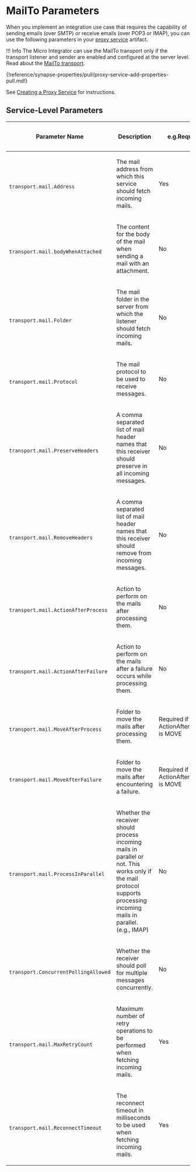 # MailTo Parameters

When you implement an integration use case that requires the capability of sending emails (over SMTP) or receive emails (over POP3 or IMAP), you can use the following parameters in your [proxy service]({{base_path}}/develop/creating-artifacts/creating-a-proxy-service) artifact.

!!! Info
    The Micro Integrator can use the MailTo transport only if the transport listener and sender are enabled and configured at the server level. Read about the [MailTo transport]({{base_path}}/install-and-setup/transport-configurations/configuring-transports/#configuring-the-mailto-transport).

{!reference/synapse-properties/pull/proxy-service-add-properties-pull.md!}

See [Creating a Proxy Service]({{base_path}}/develop/creating-artifacts/creating-a-proxy-service) for instructions.

## Service-Level Parameters

<table>
   <thead>
      <tr class="header">
         <th>
            <p>Parameter Name</p>
         </th>
         <th>
            <p>Description</p>
         </th>
         <th>
            <p>e.g.Required</p>
         </th>
         <th>
            <p>Possible Values</p>
         </th>
         <th>
            <p>Default Value</p>
         </th>
      </tr>
   </thead>
   <tbody>
      <tr class="odd">
         <td>
            <p><code>              transport.mail.Address             </code></p>
         </td>
         <td>
            <p>The mail address from which this service should fetch incoming mails.</p>
         </td>
         <td>
            <p>Yes</p>
         </td>
         <td>
            <p>A valid e-mail address</p>
         </td>
         <td><br /></td>
      </tr>
      <tr class="even">
         <td><code>             transport.mail.bodyWhenAttached            </code></td>
         <td>
            <p>The content for the body of the mail when sending a mail with an attachment.</p>
         </td>
         <td>No</td>
         <td>The text you want to appear in the mail body</td>
         <td><br /></td>
      </tr>
      <tr class="odd">
         <td>
            <p><code>              transport.mail.Folder             </code></p>
         </td>
         <td>
            <p>The mail folder in the server from which the listener should fetch incoming mails.</p>
         </td>
         <td>
            <p>No</p>
         </td>
         <td>
            <p>A valid mail folder name (e.g., inbox)</p>
         </td>
         <td>
            <p>inbox folder if that is available or else the root folder</p>
         </td>
      </tr>
      <tr class="even">
         <td>
            <p><code>              transport.mail.Protocol             </code></p>
         </td>
         <td>
            <p>The mail protocol to be used to receive messages.</p>
         </td>
         <td>
            <p>No</p>
         </td>
         <td>
            <p><em>pop3, imap</em></p>
         </td>
         <td>
            <p>imap</p>
         </td>
      </tr>
      <tr class="odd">
         <td>
            <p><code>              transport.mail.PreserveHeaders             </code></p>
         </td>
         <td>
            <p>A comma separated list of mail header names that this receiver should preserve in all incoming messages.</p>
         </td>
         <td>
            <p>No</p>
         </td>
         <td>
            <p>A comma separated list</p>
         </td>
         <td><br /></td>
      </tr>
      <tr class="even">
         <td>
            <p><code>              transport.mail.RemoveHeaders             </code></p>
         </td>
         <td>
            <p>A comma separated list of mail header names that this receiver should remove from incoming messages.</p>
         </td>
         <td>
            <p>No</p>
         </td>
         <td>
            <p>A comma separated list</p>
         </td>
         <td><br /></td>
      </tr>
      <tr class="odd">
         <td>
            <p><code>              transport.mail.ActionAfterProcess             </code></p>
         </td>
         <td>
            <p>Action to perform on the mails after processing them.</p>
         </td>
         <td>
            <p>No</p>
         </td>
         <td>
            <p><em>MOVE, DELETE</em></p>
         </td>
         <td>
            <p>DELETE</p>
         </td>
      </tr>
      <tr class="even">
         <td>
            <p><code>              transport.mail.ActionAfterFailure             </code></p>
         </td>
         <td>
            <p>Action to perform on the mails after a failure occurs while processing them.</p>
         </td>
         <td>
            <p>No</p>
         </td>
         <td>
            <p><em>MOVE, DELETE</em></p>
         </td>
         <td>
            <p>DELETE</p>
         </td>
      </tr>
      <tr class="odd">
         <td>
            <p><code>              transport.mail.MoveAfterProcess             </code></p>
         </td>
         <td>
            <p>Folder to move the mails after processing them.</p>
         </td>
         <td>
            <p>Required if ActionAfterProcess is MOVE</p>
         </td>
         <td>
            <p>A valid mail folder name</p>
         </td>
         <td><br /></td>
      </tr>
      <tr class="even">
         <td>
            <p><code>              transport.mail.MoveAfterFailure             </code></p>
         </td>
         <td>
            <p>Folder to move the mails after encountering a failure.</p>
         </td>
         <td>
            <p>Required if ActionAfterFailure is MOVE</p>
         </td>
         <td>
            <p>A valid mail folder name</p>
         </td>
         <td><br /></td>
      </tr>
      <tr class="odd">
         <td>
            <p><code>              transport.mail.ProcessInParallel             </code></p>
         </td>
         <td>
            <p>Whether the receiver should process incoming mails in parallel or not. This works only if the mail protocol supports processing incoming mails in parallel. (e.g., IMAP)</p>
         </td>
         <td>
            <p>No</p>
         </td>
         <td>
            <p><em>true, false</em></p>
         </td>
         <td>
            <p>false</p>
         </td>
      </tr>
      <tr class="even">
         <td>
            <p><code>              transport.ConcurrentPollingAllowed             </code></p>
         </td>
         <td>
            <p>Whether the receiver should poll for multiple messages concurrently.</p>
         </td>
         <td>
            <p>No</p>
         </td>
         <td>
            <p><em>true, false</em></p>
         </td>
         <td>
            <p>false</p>
         </td>
      </tr>
      <tr class="odd">
         <td>
            <p><code>              transport.mail.MaxRetryCount             </code></p>
         </td>
         <td>
            <p>Maximum number of retry operations to be performed when fetching incoming mails.</p>
         </td>
         <td>
            <p>Yes</p>
         </td>
         <td>
            <p>A positive integer</p>
         </td>
         <td><br /></td>
      </tr>
      <tr class="even">
         <td>
            <p><code>              transport.mail.ReconnectTimeout             </code></p>
         </td>
         <td>
            <p>The reconnect timeout in milliseconds to be used when fetching incoming mails.</p>
         </td>
         <td>
            <p>Yes</p>
         </td>
         <td>
            <p>A positive integer</p>
         </td>
         <td><br /></td>
      </tr>
   </tbody>
</table>
